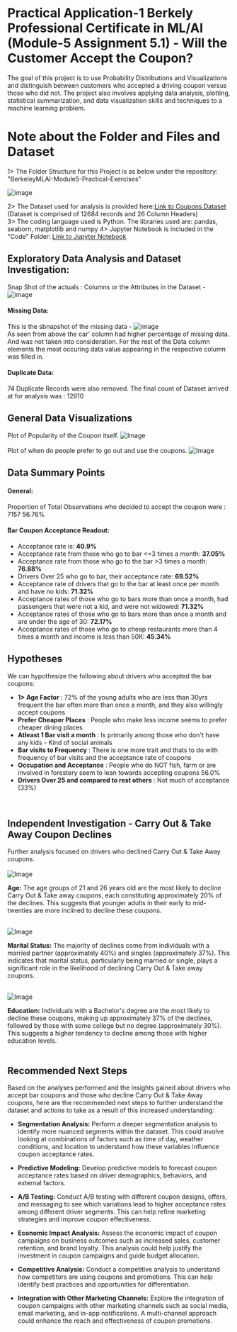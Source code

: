 # Practical Application-1 Berkely Professional Certificate in ML/AI (Module-5 Assignment 5.1) - Will the Customer Accept the Coupon?

The goal of this project is to use Probability Distributions and Visualizations and distinguish between customers who accepted a driving coupon versus those who did not. The project also involves applying data analysis, plotting, statistical summarization, and data visualization skills and techniques to a machine learning problem.

# Note about the Folder and Files and Dataset
1> The Folder Structure for this Project is as below under the repository: "BerkeleyMLAI-Module5-Practical-Exercises"

![image](https://github.com/user-attachments/assets/d6d15698-033a-48a6-b561-50a7d9ad8f16)

2> The Dataset used for analysis is provided here:[Link to Coupons Dataset](data/coupons.csv) (Dataset is comprised of 12684 records and 26 Column Headers)<br>
3> The coding language used is Python. The libraries used are: pandas, seaborn, matplotlib and numpy
4> Jupyter Notebook is included in the "Code" Folder: [Link to Jupyter Notebook](code/CustomerCouponAcceptance.jpynb)

## Exploratory Data Analysis and Dataset Investigation:
Snap Shot of the actuals : Columns or the Attributes in the Dataset -
![image](https://github.com/user-attachments/assets/a4c88fa9-854e-4e16-a3eb-03e3f1882d9d)

#### Missing Data:
This is the sbnapshot of the missing data -
![image](https://github.com/user-attachments/assets/ad3eee28-99b6-4b3c-a21e-febaa4153262)
<br>
As seen from above the car' column had higher percentage of missing data. And was not taken into consideration. For the rest of the Data column elements the most occuring data value appearing in the respective column was filled in.
<br>
#### Duplicate Data: 
74 Duplicate Records were also removed.
The final count of Dataset arrived at for analysis was : 12610

## General Data Visualizations
Plot of Popularity of the Coupon itself.
![Image](graphplots/CouponTypes.png)
<br>
<br>
Plot of when  do people prefer to go out and use the coupons.
![Image](graphplots/Temperature.png)
<br>
## Data Summary Points
#### General:
Proportion of Total Observations who decided to accept the coupon were :  7157 56.76% 
#### Bar Coupon Acceptance Readout:
* Acceptance rate is: **40.9%**
* Acceptance rate from those who go to bar <=3 times a month: **37.05%**
* Acceptance rate from those who go to the bar >3 times a month: **76.88%**
* Drivers Over 25 who go to bar, their acceptance rate: **69.52%**
* Acceptance rate of drivers that go to the bar at least once per month and have no kids: **71.32%**
* Acceptance rates of those who go to bars more than once a month, had passengers that were not a kid, and were not widowed: **71.32%**
* Acceptance rates of those who go to bars more than once a month and are under the age of 30: **72.17%**
* Acceptance rates of those who go to cheap restaurants more than 4 times a month and income is less than 50K: **45.34%**
## Hypotheses
We can hypothesize the following about drivers who accepted the bar coupons:

* **1> Age Factor**               : 72% of the young adults who are less than 30yrs frequent the bar often more than once a month, and they also willingly 
                                    accept coupons
* **Prefer Cheaper Places**       : People who make less income seems to prefer cheaper dining places
* **Atleast 1 Bar visit a month** : Is primarily among those who don't have any kids - Kind of social animals
* **Bar visits to Frequency**     : There is one more trait and thats to do with frequency of bar visits and the acceptance rate of coupons
* **Occupation and Acceptance**   : People who do NOT fish, farm or are involved in forestery seem to lean towards accepting coupons 56.0%
* **Drivers Over 25 and
    compared to rest others**     : Not much of acceptance (33%)
<br>

## Independent Investigation - Carry Out & Take Away Coupon Declines

Further analysis focused on drivers who declined Carry Out & Take Away coupons.
<br>
<br>
![Image](/images/CouponsDeclineByAge.png)

**Age:** The age groups of 21 and 26 years old are the most likely to decline Carry Out & Take away coupons, each constituting approximately 20% of the declines. This suggests that younger adults in their early to mid-twenties are more inclined to decline these coupons.
<br>
<br>

![Image](/images/CouponsDeclineByMaritalStatus.png)

**Marital Status:** The majority of declines come from individuals with a married partner (approximately 40%) and singles (approximately 37%). This indicates that marital status, particularly being married or single, plays a significant role in the likelihood of declining Carry Out & Take away coupons.
<br>
<br>

![Image](/images/CouponsDeclineByEducation.png)

**Education:** Individuals with a Bachelor's degree are the most likely to decline these coupons, making up approximately 37% of the declines, followed by those with some college but no degree (approximately 30%). This suggests a higher tendency to decline among those with higher education levels.
<BR>
<BR>
## Recommended Next Steps

Based on the analyses performed and the insights gained about drivers who accept bar coupons and those who decline Carry Out & Take Away coupons, here are the recommended next steps to further understand the dataset and actions to take as a result of this increased understanding:

* **Segmentation Analysis:** Perform a deeper segmentation analysis to identify more nuanced segments within the dataset. This could involve looking at combinations of factors such as time of day, weather conditions, and location to understand how these variables influence coupon acceptance rates.

* **Predictive Modeling:** Develop predictive models to forecast coupon acceptance rates based on driver demographics, behaviors, and external factors.

*  **A/B Testing:** Conduct A/B testing with different coupon designs, offers, and messaging to see which variations lead to higher acceptance rates among different driver segments. This can help refine marketing strategies and improve coupon effectiveness.

*  **Economic Impact Analysis:** Assess the economic impact of coupon campaigns on business outcomes such as increased sales, customer retention, and brand loyalty. This analysis could help justify the investment in coupon campaigns and guide budget allocation.

*  **Competitive Analysis:** Conduct a competitive analysis to understand how competitors are using coupons and promotions. This can help identify best practices and opportunities for differentiation.

*  **Integration with Other Marketing Channels:** Explore the integration of coupon campaigns with other marketing channels such as social media, email marketing, and in-app notifications. A multi-channel approach could enhance the reach and effectiveness of coupon promotions.

